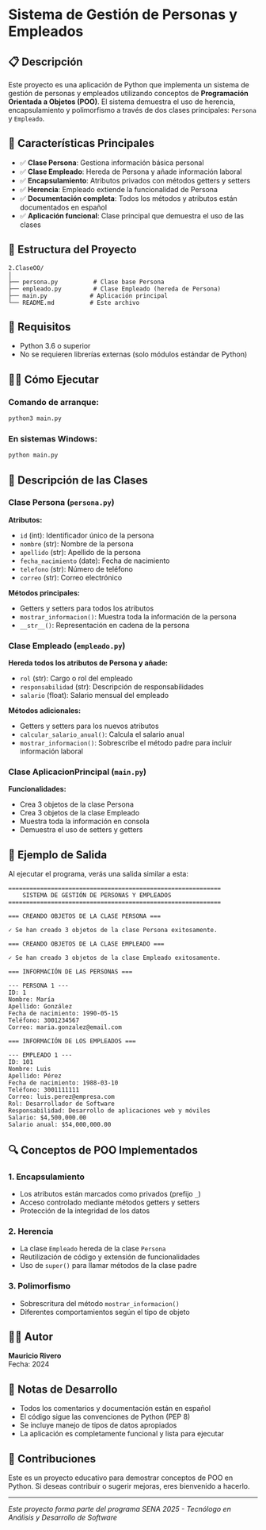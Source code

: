 # Sistema de Gestión de Personas y Empleados

## 📋 Descripción

Este proyecto es una aplicación de Python que implementa un sistema de gestión de personas y empleados utilizando conceptos de **Programación Orientada a Objetos (POO)**. El sistema demuestra el uso de herencia, encapsulamiento y polimorfismo a través de dos clases principales: `Persona` y `Empleado`.

## 🚀 Características Principales

- ✅ **Clase Persona**: Gestiona información básica personal
- ✅ **Clase Empleado**: Hereda de Persona y añade información laboral
- ✅ **Encapsulamiento**: Atributos privados con métodos getters y setters
- ✅ **Herencia**: Empleado extiende la funcionalidad de Persona
- ✅ **Documentación completa**: Todos los métodos y atributos están documentados en español
- ✅ **Aplicación funcional**: Clase principal que demuestra el uso de las clases

## 📁 Estructura del Proyecto

```
2.ClaseOO/
│
├── persona.py          # Clase base Persona
├── empleado.py         # Clase Empleado (hereda de Persona)
├── main.py            # Aplicación principal
└── README.md          # Este archivo
```

## 🔧 Requisitos

- Python 3.6 o superior
- No se requieren librerías externas (solo módulos estándar de Python)

## 🏃‍♂️ Cómo Ejecutar

### Comando de arranque:
```bash
python3 main.py
```

### En sistemas Windows:
```bash
python main.py
```

## 📖 Descripción de las Clases

### Clase Persona (`persona.py`)

**Atributos:**
- `id` (int): Identificador único de la persona
- `nombre` (str): Nombre de la persona
- `apellido` (str): Apellido de la persona
- `fecha_nacimiento` (date): Fecha de nacimiento
- `telefono` (str): Número de teléfono
- `correo` (str): Correo electrónico

**Métodos principales:**
- Getters y setters para todos los atributos
- `mostrar_informacion()`: Muestra toda la información de la persona
- `__str__()`: Representación en cadena de la persona

### Clase Empleado (`empleado.py`)

**Hereda todos los atributos de Persona y añade:**
- `rol` (str): Cargo o rol del empleado
- `responsabilidad` (str): Descripción de responsabilidades
- `salario` (float): Salario mensual del empleado

**Métodos adicionales:**
- Getters y setters para los nuevos atributos
- `calcular_salario_anual()`: Calcula el salario anual
- `mostrar_informacion()`: Sobrescribe el método padre para incluir información laboral

### Clase AplicacionPrincipal (`main.py`)

**Funcionalidades:**
- Crea 3 objetos de la clase Persona
- Crea 3 objetos de la clase Empleado
- Muestra toda la información en consola
- Demuestra el uso de setters y getters

## 🎯 Ejemplo de Salida

Al ejecutar el programa, verás una salida similar a esta:

```
============================================================
    SISTEMA DE GESTIÓN DE PERSONAS Y EMPLEADOS
============================================================

=== CREANDO OBJETOS DE LA CLASE PERSONA ===

✓ Se han creado 3 objetos de la clase Persona exitosamente.

=== CREANDO OBJETOS DE LA CLASE EMPLEADO ===

✓ Se han creado 3 objetos de la clase Empleado exitosamente.

=== INFORMACIÓN DE LAS PERSONAS ===

--- PERSONA 1 ---
ID: 1
Nombre: María
Apellido: González
Fecha de nacimiento: 1990-05-15
Teléfono: 3001234567
Correo: maria.gonzalez@email.com

=== INFORMACIÓN DE LOS EMPLEADOS ===

--- EMPLEADO 1 ---
ID: 101
Nombre: Luis
Apellido: Pérez
Fecha de nacimiento: 1988-03-10
Teléfono: 3001111111
Correo: luis.perez@empresa.com
Rol: Desarrollador de Software
Responsabilidad: Desarrollo de aplicaciones web y móviles
Salario: $4,500,000.00
Salario anual: $54,000,000.00
```

## 🔍 Conceptos de POO Implementados

### 1. **Encapsulamiento**
- Los atributos están marcados como privados (prefijo `_`)
- Acceso controlado mediante métodos getters y setters
- Protección de la integridad de los datos

### 2. **Herencia**
- La clase `Empleado` hereda de la clase `Persona`
- Reutilización de código y extensión de funcionalidades
- Uso de `super()` para llamar métodos de la clase padre

### 3. **Polimorfismo**
- Sobrescritura del método `mostrar_informacion()`
- Diferentes comportamientos según el tipo de objeto

## 👨‍💻 Autor

**Mauricio Rivero**  
Fecha: 2024

## 📝 Notas de Desarrollo

- Todos los comentarios y documentación están en español
- El código sigue las convenciones de Python (PEP 8)
- Se incluye manejo de tipos de datos apropiados
- La aplicación es completamente funcional y lista para ejecutar

## 🤝 Contribuciones

Este es un proyecto educativo para demostrar conceptos de POO en Python. Si deseas contribuir o sugerir mejoras, eres bienvenido a hacerlo.

---

*Este proyecto forma parte del programa SENA 2025 - Tecnólogo en Análisis y Desarrollo de Software* 